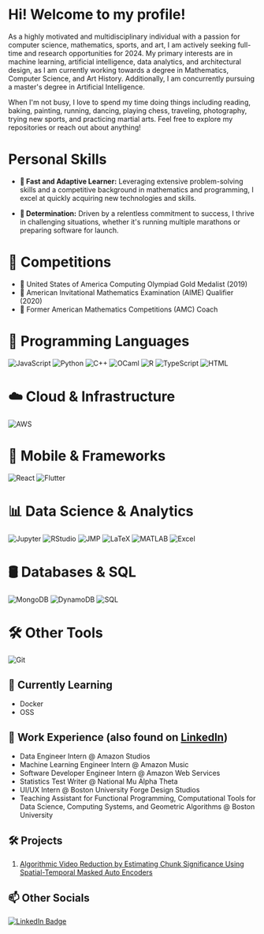 # Hi! Welcome to my profile!
As a highly motivated and multidisciplinary individual with a passion for computer science, mathematics, sports, and art, I am actively seeking full-time and research opportunities for 2024. My primary interests are in machine learning, artificial intelligence, data analytics, and architectural design, as I am currently working towards a degree in Mathematics, Computer Science, and Art History. Additionally, I am concurrently pursuing a master's degree in Artificial Intelligence.

When I'm not busy, I love to spend my time doing things including reading, baking, painting, running, dancing, playing chess, traveling, photography, trying new sports, and practicing martial arts. Feel free to explore my repositories or reach out about anything!

# Personal Skills
- **🚀 Fast and Adaptive Learner:** Leveraging extensive problem-solving skills and a competitive background in mathematics and programming, I excel at quickly acquiring new technologies and skills.
  
- **🏃 Determination:** Driven by a relentless commitment to success, I thrive in challenging situations, whether it's running multiple marathons or preparing software for launch.

# 📐 Competitions
- 🥇 United States of America Computing Olympiad Gold Medalist (2019)
- 🌟 American Invitational Mathematics Examination (AIME) Qualifier (2020)
- 🧠 Former American Mathematics Competitions (AMC) Coach

# 🚀 Programming Languages
![JavaScript](https://img.shields.io/badge/JavaScript-F7DF1E?style=flat&logo=javascript&logoColor=white)
![Python](https://img.shields.io/badge/Python-3776AB?style=flat&logo=python&logoColor=white)
![C++](https://img.shields.io/badge/C++-00599C?style=flat&logo=c%2B%2B&logoColor=white)
![OCaml](https://img.shields.io/badge/OCaml-EC6813?style=flat&logo=ocaml&logoColor=white)
![R](https://img.shields.io/badge/R-276DC3?style=flat&logo=r&logoColor=white)
![TypeScript](https://img.shields.io/badge/TypeScript-3178C6?style=flat&logo=typescript&logoColor=white)
![HTML](https://img.shields.io/badge/HTML-E34F26?style=flat&logo=html5&logoColor=white)

# ☁️ Cloud & Infrastructure
![AWS](https://img.shields.io/badge/AWS-232F3E?style=flat&logo=amazon-aws&logoColor=white)

# 📱 Mobile & Frameworks
![React](https://img.shields.io/badge/React-61DAFB?style=flat&logo=react&logoColor=white)
![Flutter](https://img.shields.io/badge/Flutter-02569B?style=flat&logo=flutter&logoColor=white)

# 📊 Data Science & Analytics
![Jupyter](https://img.shields.io/badge/Jupyter-F37626?style=flat&logo=jupyter&logoColor=white)
![RStudio](https://img.shields.io/badge/RStudio-75AADB?style=flat&logo=rstudio&logoColor=white)
![JMP](https://img.shields.io/badge/JMP-B31732?style=flat&logo=sas&logoColor=white)
![LaTeX](https://img.shields.io/badge/LaTeX-008080?style=flat&logo=latex&logoColor=white)
![MATLAB](https://img.shields.io/badge/MATLAB-0076A8?style=flat&logo=mathworks&logoColor=white)
![Excel](https://img.shields.io/badge/Excel-217346?style=flat&logo=microsoft-excel&logoColor=white)

# 🛢️ Databases & SQL
![MongoDB](https://img.shields.io/badge/MongoDB-47A248?style=flat&logo=mongodb&logoColor=white)
![DynamoDB](https://img.shields.io/badge/DynamoDB-4053D6?style=flat&logo=amazon-dynamodb&logoColor=white)
![SQL](https://img.shields.io/badge/SQL-336791?style=flat&logo=postgresql&logoColor=white)

# 🛠️ Other Tools
![Git](https://img.shields.io/badge/Git-F05032?style=flat&logo=git&logoColor=white)

## 🌱 Currently Learning
- Docker
- OSS

## 💼 Work Experience (also found on [LinkedIn](https://www.linkedin.com/in/reshab-chhabra/))
- Data Engineer Intern @ Amazon Studios
- Machine Learning Engineer Intern @ Amazon Music
- Software Developer Engineer Intern @ Amazon Web Services
- Statistics Test Writer @ National Mu Alpha Theta
- UI/UX Intern @ Boston University Forge Design Studios
- Teaching Assistant for Functional Programming, Computational Tools for Data Science, Computing Systems, and Geometric Algorithms @ Boston University

## 🛠️ Projects
1. [Algorithmic Video Reduction by Estimating Chunk Significance Using Spatial-Temporal Masked Auto Encoders](https://github.com/rechhabra/carv-st-mae)

## 📫 Other Socials
[![LinkedIn Badge](https://img.shields.io/badge/LinkedIn-Reshab_Chabra-blue?style=flat-square&logo=linkedin&logoColor=white&link=https://www.linkedin.com/in/reshab-chhabra/)](https://www.linkedin.com/in/reshab-chhabra/)

<!--
**rechhabra/rechhabra** is a ✨ _special_ ✨ repository because its `README.md` (this file) appears on your GitHub profile.

Here are some ideas to get you started:

- 🔭 I’m currently working on ...
- 🌱 I’m currently learning ...
- 👯 I’m looking to collaborate on ...
- 🤔 I’m looking for help with ...
- 💬 Ask me about ...
- 📫 How to reach me: ...
- 😄 Pronouns: ...
- ⚡ Fun fact: ...
-->
